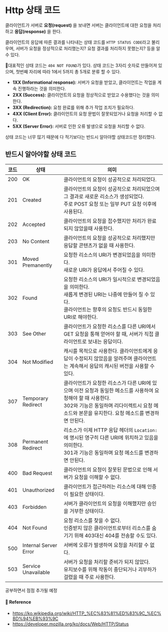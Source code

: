 # Http 상태 코드  

클라이언트가 서버로 **요청(request)** 을 보내면 서버는 클라이언트에 대한 요청을 처리하고 **응답(response)** 을 한다.  

클라이언트의 응답에 따른 결과를 나타내는 상태 코드를 `HTTP STATUS CODE`라고 불리우며, 서버가 요청을 정상적으로 처리했는지? 요청 결과를 처리하지 못했는지? 등을 알 수 있다.  

대표적인 상태 코드는 `404 NOT FOUND`가 있다. 상태 코드는 3자리 숫자로 만들어져 있으며, 첫번째 자리에 따라 1에서 5까지 총 5개로 분류 할 수 있다.  

- **1XX (Informational response):** 서버가 요청을 받았고, 클라이언트는 작업을 계속 진행하라는 것을 의미한다.  
- **2XX (Success):** 클라이언트의 요청을 정상적으로 받았고 수용했다는 것을 의미한다. 
- **3XX (Redirection):** 요청 완료를 위해 추가 작업 조치가 필요하다.
- **4XX (Client Error):** 클라이언트의 요청 문법이 잘못되었거나 요청을 처리할 수 없다.
- **5XX (Server Error):** 서버로 인한 오류 발생으로 요청을 처리할 수 없다.

상태 코드는 너무 많기 때문에 다 적기보다는 반드시 알아야할 상태코드만 정리했다.  

## 반드시 알아야할 상태 코드  

|코드|상태|의미|
|---|----|---|
|200|OK|클라이언트의 요청이 성공적으로 처리되었다.|
|201|Created|클라이언트의 요청이 성공적으로 처리되었으며 그 결과로 새로운 리소스가 생성되었다. <br/>주로 POST 요청 또는 일부 PUT 요청 이후에 사용된다.|
|202|Accepted|클라이언트의 요청을 접수했지만 처리가 완료되지 않았을때 사용한다.|
|203|No Content|클라이언트의 요청을 성공적으로 처리했지만 응답할 콘텐츠가 없을 때 사용한다.|
|301|Moved Premanently|요청한 리소스의 URI가 변경되었음을 의미한다. <br/> 새로운 URI가 응답에서 주어질 수 있다.|
|302|Found|요청한 리소스의 URI가 일시적으로 변경되었음을 의미한다. <br/> 새롭게 변경된 URI는 나중에 만들어 질 수 있다. <br/> 클라이언트는 향후의 요청도 반드시 동일한 URI로 해야한다.|
|303|See Other|클라이언트가 요청한 리소스를 다른 URI에서 GET 요청을 통해 얻어야 할 때, 서버가 직접 클라이언트로 보내는 응답이다.|
|304|Not Modified|캐시를 목적으로 사용한다. 클라이언트에게 응답이 수정되지 않았음을 알려주며 클라이언트는 계속해서 응답의 캐시된 버전을 사용할 수 있다.|
|307|Temporary Redirect|클라이언트가 요청한 리소스가 다른 URI에 있으며 이전 요청과 동일한 메소드를 사용하여 요청해야 할 때 사용한다. <br/>302와 기능은 동일하며 리다이렉트시 요청 메소드와 본문을 유지한다. 요청 메소드를 변경하면 안된다.|
|308|Permanent Redirect|리소스가 이제 HTTP 응답 헤더의 `Location:`에 명시된 영구히 다른 URI에 위치하고 있음을 의미한다. <br/> 301과 기능은 동일하며 요청 메소드를 변경하면 안된다.|
|400|Bad Request|클라이언트의 요청이 잘못된 문법으로 인해 서버가 요청을 이해할 수 없다.|
|401|Unauthorized|클라이언트가 접근하려는 리소스에 대해 인증이 필요한 상태이다.|
|403|Forbidden|서버가 클라이언트의 요청을 이해했지만 승인을 거부한 상태이다.|
|404|Not Found|요청 리소스를 찾을 수 없다. <br/> 인증받지 않은 클라이언트로부터 리소스를 숨기기 위해 403대신 404를 전송할 수도 있다.|
|500|Internal Server Error|서버에 오류가 발생하여 요청을 처리할 수 없다.|
|503|Service Unavailable|서버가 요청을 처리할 준비가 되지 않았다. <br/> 유지보수를 위해 작동이 중단되거나 괴부하가 걸렸을 때 주로 사용한다.|

공부하면서 점점 추가될 예정  

#### 📌 Reference  

- <https://ko.wikipedia.org/wiki/HTTP_%EC%83%81%ED%83%9C_%EC%BD%94%EB%93%9C>
- <https://developer.mozilla.org/ko/docs/Web/HTTP/Status>